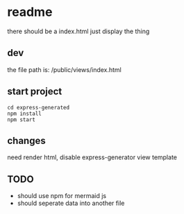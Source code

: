 # readme

there should be a index.html just display the thing


##  dev

the file path is: /public/views/index.html

## start project

```
cd express-generated
npm install 
npm start
```

## changes 

need render html, disable express-generator view template 

## TODO


- should use npm for mermaid js
- should seperate data into another file
